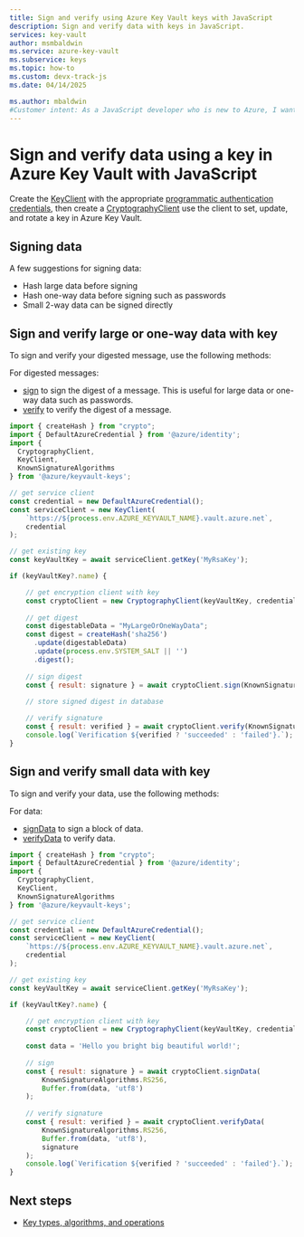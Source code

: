 ```yaml
---
title: Sign and verify using Azure Key Vault keys with JavaScript
description: Sign and verify data with keys in JavaScript. 
services: key-vault
author: msmbaldwin
ms.service: azure-key-vault
ms.subservice: keys
ms.topic: how-to
ms.custom: devx-track-js
ms.date: 04/14/2025

ms.author: mbaldwin
#Customer intent: As a JavaScript developer who is new to Azure, I want to sign and verify data using a key to the Key Vault with the SDK.
---
```


# Sign and verify data using a key in Azure Key Vault with JavaScript

Create the [KeyClient](/javascript/api/@azure/keyvault-keys/keyclient) with the appropriate [programmatic authentication credentials](javascript-developer-guide-get-started.md#authorize-access-and-connect-to-key-vault), then create a [CryptographyClient](/javascript/api/@azure/keyvault-keys/cryptographyclient) use the client to set, update, and rotate a key in Azure Key Vault.

## Signing data

A few suggestions for signing data:

* Hash large data before signing 
* Hash one-way data before signing such as passwords
* Small 2-way data can be signed directly


## Sign and verify large or one-way data with key

To sign and verify your digested message, use the following methods:

For digested messages: 
* [sign](/javascript/api/@azure/keyvault-keys/cryptographyclient#@azure-keyvault-keys-cryptographyclient-sign) to sign the digest of a message. This is useful for large data or one-way data such as passwords.
* [verify](/javascript/api/@azure/keyvault-keys/cryptographyclient#@azure-keyvault-keys-cryptographyclient-verify) to verify the digest of a message.

```javascript
import { createHash } from "crypto";
import { DefaultAzureCredential } from '@azure/identity';
import {
  CryptographyClient,
  KeyClient,
  KnownSignatureAlgorithms
} from '@azure/keyvault-keys';

// get service client
const credential = new DefaultAzureCredential();
const serviceClient = new KeyClient(
    `https://${process.env.AZURE_KEYVAULT_NAME}.vault.azure.net`,
    credential
);

// get existing key
const keyVaultKey = await serviceClient.getKey('MyRsaKey');

if (keyVaultKey?.name) {

    // get encryption client with key
    const cryptoClient = new CryptographyClient(keyVaultKey, credential);
    
    // get digest
    const digestableData = "MyLargeOrOneWayData";
    const digest = createHash('sha256')
      .update(digestableData)
      .update(process.env.SYSTEM_SALT || '')
      .digest();
    
    // sign digest
    const { result: signature } = await cryptoClient.sign(KnownSignatureAlgorithms.RS256, digest);
   
    // store signed digest in database

    // verify signature
    const { result: verified } = await cryptoClient.verify(KnownSignatureAlgorithms.RS256, digest, signature);
    console.log(`Verification ${verified ? 'succeeded' : 'failed'}.`);
}
```

## Sign and verify small data with key

To sign and verify your data, use the following methods:

For data:
* [signData](/javascript/api/@azure/keyvault-keys/cryptographyclient#@azure-keyvault-keys-cryptographyclient-signdata) to sign a block of data. 
* [verifyData](/javascript/api/@azure/keyvault-keys/cryptographyclient#@azure-keyvault-keys-cryptographyclient-verifydata) to verify data.

```javascript
import { createHash } from "crypto";
import { DefaultAzureCredential } from '@azure/identity';
import {
  CryptographyClient,
  KeyClient,
  KnownSignatureAlgorithms
} from '@azure/keyvault-keys';

// get service client
const credential = new DefaultAzureCredential();
const serviceClient = new KeyClient(
    `https://${process.env.AZURE_KEYVAULT_NAME}.vault.azure.net`,
    credential
);

// get existing key
const keyVaultKey = await serviceClient.getKey('MyRsaKey');

if (keyVaultKey?.name) {

    // get encryption client with key
    const cryptoClient = new CryptographyClient(keyVaultKey, credential);
    
    const data = 'Hello you bright big beautiful world!';
    
    // sign
    const { result: signature } = await cryptoClient.signData(
        KnownSignatureAlgorithms.RS256,
        Buffer.from(data, 'utf8')
    );
    
    // verify signature
    const { result: verified } = await cryptoClient.verifyData(
        KnownSignatureAlgorithms.RS256,
        Buffer.from(data, 'utf8'),
        signature
    );
    console.log(`Verification ${verified ? 'succeeded' : 'failed'}.`);
}
```

## Next steps

* [Key types, algorithms, and operations](about-keys-details.md)